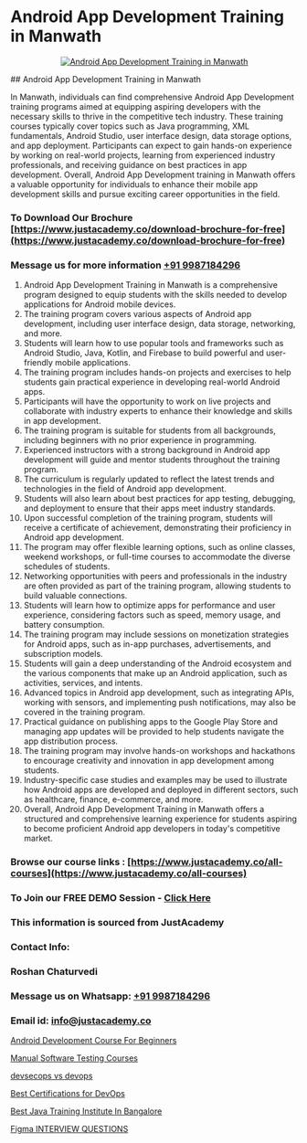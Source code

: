 # Android App Development Training in Manwath

<p align="center">
  <a href="https://justacademy.co/course-detail/android-app-development">
    <img src="https://justacademy.co/storage2/course_image/1676635923_course_image.webp" alt="Android App Development Training in Manwath">
  </a>
</p>
## Android App Development Training in Manwath

In Manwath, individuals can find comprehensive Android App Development training programs aimed at equipping aspiring developers with the necessary skills to thrive in the competitive tech industry. These training courses typically cover topics such as Java programming, XML fundamentals, Android Studio, user interface design, data storage options, and app deployment. Participants can expect to gain hands-on experience by working on real-world projects, learning from experienced industry professionals, and receiving guidance on best practices in app development. Overall, Android App Development training in Manwath offers a valuable opportunity for individuals to enhance their mobile app development skills and pursue exciting career opportunities in the field.
### To Download Our Brochure [https://www.justacademy.co/download-brochure-for-free](https://www.justacademy.co/download-brochure-for-free)
### Message us for more information [+91 9987184296](https://api.whatsapp.com/send?phone=919987184296)
1) Android App Development Training in Manwath is a comprehensive program designed to equip students with the skills needed to develop applications for Android mobile devices.
2) The training program covers various aspects of Android app development, including user interface design, data storage, networking, and more.
3) Students will learn how to use popular tools and frameworks such as Android Studio, Java, Kotlin, and Firebase to build powerful and user-friendly mobile applications.
4) The training program includes hands-on projects and exercises to help students gain practical experience in developing real-world Android apps.
5) Participants will have the opportunity to work on live projects and collaborate with industry experts to enhance their knowledge and skills in app development.
6) The training program is suitable for students from all backgrounds, including beginners with no prior experience in programming.
7) Experienced instructors with a strong background in Android app development will guide and mentor students throughout the training program.
8) The curriculum is regularly updated to reflect the latest trends and technologies in the field of Android app development.
9) Students will also learn about best practices for app testing, debugging, and deployment to ensure that their apps meet industry standards.
10) Upon successful completion of the training program, students will receive a certificate of achievement, demonstrating their proficiency in Android app development.
11) The program may offer flexible learning options, such as online classes, weekend workshops, or full-time courses to accommodate the diverse schedules of students.
12) Networking opportunities with peers and professionals in the industry are often provided as part of the training program, allowing students to build valuable connections.
13) Students will learn how to optimize apps for performance and user experience, considering factors such as speed, memory usage, and battery consumption.
14) The training program may include sessions on monetization strategies for Android apps, such as in-app purchases, advertisements, and subscription models.
15) Students will gain a deep understanding of the Android ecosystem and the various components that make up an Android application, such as activities, services, and intents.
16) Advanced topics in Android app development, such as integrating APIs, working with sensors, and implementing push notifications, may also be covered in the training program.
17) Practical guidance on publishing apps to the Google Play Store and managing app updates will be provided to help students navigate the app distribution process.
18) The training program may involve hands-on workshops and hackathons to encourage creativity and innovation in app development among students.
19) Industry-specific case studies and examples may be used to illustrate how Android apps are developed and deployed in different sectors, such as healthcare, finance, e-commerce, and more.
20) Overall, Android App Development Training in Manwath offers a structured and comprehensive learning experience for students aspiring to become proficient Android app developers in today's competitive market.

### Browse our course links : [https://www.justacademy.co/all-courses](https://www.justacademy.co/all-courses) 
### To Join our FREE DEMO Session - [Click Here](https://www.justacademy.co/register-for-course-demo)


### This information is sourced from JustAcademy
### Contact Info:
### Roshan Chaturvedi
### Message us on Whatsapp: [+91 9987184296](https://api.whatsapp.com/send?phone=919987184296)
### Email id: [info@justacademy.co](mailto:info@justacademy.co)
                
[Android Development Course For Beginners](https://www.linkedin.com/pulse/android-development-course-beginners-justacademy-my9sc/)

[Manual Software Testing Courses](https://www.linkedin.com/pulse/manual-software-testing-courses-justacademy-hyderabad-iixmc?trackingId=LOUj%2FvDL7HW4Rsqc3eqpEw%3D%3D&lipi=urn%3Ali%3Apage%3Ad_flagship3_company_admin%3BvVOqf8C4SxiY2jOCpJpYGg%3D%3D)

[devsecops vs devops](https://medium.com/@ranepooja/devsecops-vs-devops-fdc54b3ed317)

[Best Certifications for DevOps](https://medium.com/@akanshapatil/best-certifications-for-devops-3c545810c5cc)

[Best Java Training Institute In Bangalore](https://justacademyin.github.io/justacademy/best-java-training-institute-in-bangalore)

[Figma INTERVIEW QUESTIONS](https://justacademyin.github.io/justacademy/figma-interview-questions)

